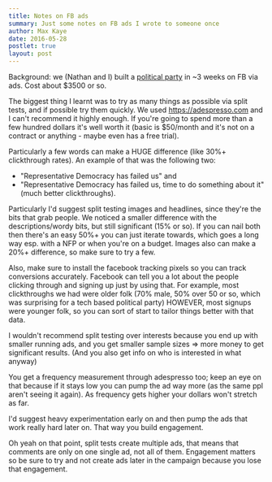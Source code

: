 ```yaml
---
title: Notes on FB ads
summary: Just some notes on FB ads I wrote to someone once
author: Max Kaye
date: 2016-05-28
postlet: true
layout: post
---
```


Background: we (Nathan and I) built a [political party](https://voteflux.org) in ~3 weeks on FB via ads. Cost about $3500 or so.

The biggest thing I learnt was to try as many things as possible via split tests, and if possible try them quickly. We used https://adespresso.com and I can't recommend it highly enough. If you're going to spend more than a few hundred dollars it's well worth it (basic is $50/month and it's not on a contract or anything - maybe even has a free trial).

Particularly a few words can make a HUGE difference (like 30%+ clickthrough rates). An example of that was the following two:

* "Representative Democracy has failed us" and
* "Representative Democracy has failed us, time to do something about it" (much better clickthroughs).

Particularly I'd suggest split testing images and headlines, since they're the bits that grab people. We noticed a smaller difference with the descriptions/wordy bits, but still significant (15% or so). If you can nail both then there's an easy 50%+ you can just iterate towards, which goes a long way esp. with a NFP or when you're on a budget. Images also can make a 20%+ difference, so make sure to try a few.

Also, make sure to install the facebook tracking pixels so you can track conversions accurately. Facebook can tell you a lot about the people clicking through and signing up just by using that. For example, most clickthroughs we had were older folk (70% male, 50% over 50 or so, which was surprising for a tech based political party) HOWEVER, most signups were younger folk, so you can sort of start to tailor things better with that data.

I wouldn't recommend split testing over interests because you end up with smaller running ads, and you get smaller sample sizes => more money to get significant results. (And you also get info on who is interested in what anyway)

You get a frequency measurement through adespresso too; keep an eye on that because if it stays low you can pump the ad way more (as the same ppl aren't seeing it again). As frequency gets higher your dollars won't stretch as far.

I'd suggest heavy experimentation early on and then pump the ads that work really hard later on. That way you build engagement.

Oh yeah on that point, split tests create multiple ads, that means that comments are only on one single ad, not all of them. Engagement matters so be sure to try and not create ads later in the campaign because you lose that engagement.
